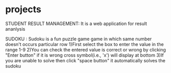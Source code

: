 # projects

STUDENT RESULT MANAGEMENT:
     It is a web application for result ananlysis


SUDOKU : Sudoku is a fun puzzle game game in which same number doesn't occurs particular row
  1)First select the box to enter the value in the range 1-9
  2)You can check the entered value is correct or wrong by clicking "Enter button" if it is wrong cross symbol(i.e., 'x') will display at bottom
  3)If you are unable to solve then click "space button" it automatically solves the sudoku 
